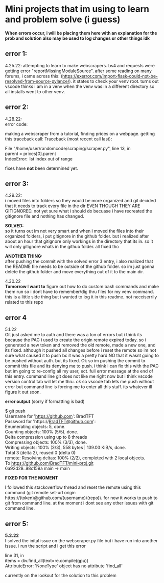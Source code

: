 # Mini projects that im using to learn and problem solve (i guess)

**When errors occur, i will be placing them here with an explanation for the prob and solution**
**also may be used to log changes or other things idk**

## error 1:
4.25.22: attempting to learn to make webscrapers. bs4 and requests were getting error "reportMissingModuleSource". after some reading on many forums, i came across this: (https://exerror.com/import-flask-could-not-be-resolved-from-source-pylance/). it states to check your venv root. turns out vscode thinks i am in a venv when the venv was in a different directory so all installs went to other venv.

## error 2:
4.28.22: <br />
error code:<br />

making a webscraper from a tutorial, finding prices on a webpage. getting this traceback call:
Traceback (most recent call last):

  File "/home/user/randomcode/scraping/scraper.py", line 13, in <module> <br />
    parent = prices[0].parent<br />
IndexError: list index out of range

fixes have **not** been determined yet.


## error 3:
4.29.22:<br />
i moved files into folders so they would be more organized and git decided that it needs to track every file in the dir EVEN THOUGH THEY ARE GITIGNORED. not yet sure what i should do becuase i have recreated the gitignore file and nothing has changed.

**SOLVED:**<br />
so it turns out im not very smart and when i moved the files into their organized folders, i put gitignore in the github folder. but i realized after about an hour that gitignore only workings in the directory that its in. so it will only gitignore whats in the github folder. all fixed tho 

**ANOTHER THING:**<br />
after pushing the commit with the solved error 3 entry, i also realized that the README file needs to be outside of the github folder. so im just gonna delete the github folder and move everything out of it to the main dir.


4.30.22<br />
**Tomorrow I want to** figure out how to do custom bash commands and make them run so i dont have to remember/dig thru files for my venv command. this is a little side thing but i wanted to log it in this readme. not necciserrily related to this repo

## error 4
5.1.22 <br />
Git just asked me to auth and there was a ton of errors but i think its because the PAC i used to create the origin remote expired today. so i generated a new token and removed the old remote, made a new one, and its fixed. although it pushed all changes before i reset the remote so im not sure what caused it to push bc it was a pretty hard NO that it wasnt going to be pushed without auth. but its fixed. Ok so im pushing the commit to commit this file and its denying me to push. i think i can fix this with the PAC but im going to re-config all my user, ect. full error message at the end of this entry. command line git does not like me right now but i think vscode version control tab will let me thru. ok so vscode tab lets me push without error but command line is forcing me to enter all this stuff. its whatever ill figure it out soon.


**error output** (sorry if formatting is bad)

$ git push  <br />
Username for 'https://github.com': BradTFT <br />
Password for 'https://BradTFT@github.com':  <br />
Enumerating objects: 5, done.<br />
Counting objects: 100% (5/5), done.<br />
Delta compression using up to 8 threads<br />
Compressing objects: 100% (3/3), done.<br />
Writing objects: 100% (3/3), 558 bytes | 139.00 KiB/s, done.<br />
Total 3 (delta 2), reused 0 (delta 0)<br />
remote: Resolving deltas: 100% (2/2), completed with 2 local objects.<br />
To https://github.com/BradTFT/mini-proj.git<br />
   6a92d29..98c159a  main -> main <br />


**FIXED FOR THE MOMENT** <br />

I followed this stackoverflow thread and reset the remote using this command (git remote set-url origin https://(token)@github.com/(username)/(repo)). for now it works to push to git from command line. at the moment i dont see any other issues with git command line.





## error 5: <br /> 
**5.2.22** <br />
I solved the inital issue on the webscraper.py file but i have run into another issue. i run the script and i get this error

line 31, in <module> <br />
    items = div.find_all(text=re.compile(gpu)) <br />
AttributeError: 'NoneType' object has no attribute 'find_all' <br />

currently on the lookout for the solution to this problem